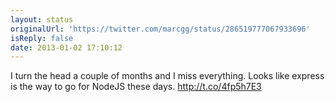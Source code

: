 ```yaml
---
layout: status
originalUrl: 'https://twitter.com/marcgg/status/286519777067933696'
isReply: false
date: 2013-01-02 17:10:12
---
```


I turn the head a couple of months and I miss everything. Looks like express is the way to go for NodeJS these days. http://t.co/4fp5h7E3
